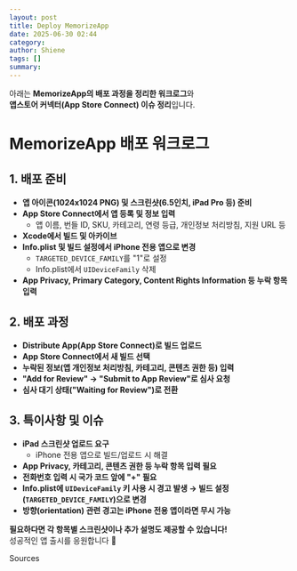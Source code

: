 ```yaml
---
layout: post
title: Deploy MemorizeApp
date: 2025-06-30 02:44
category: 
author: Shiene
tags: []
summary: 
---
```


아래는 **MemorizeApp의 배포 과정을 정리한 워크로그**와  
**앱스토어 커넥터(App Store Connect) 이슈 정리**입니다.

# MemorizeApp 배포 워크로그

## 1. **배포 준비**

- **앱 아이콘(1024x1024 PNG) 및 스크린샷(6.5인치, iPad Pro 등) 준비**
- **App Store Connect에서 앱 등록 및 정보 입력**
  - 앱 이름, 번들 ID, SKU, 카테고리, 연령 등급, 개인정보 처리방침, 지원 URL 등
- **Xcode에서 빌드 및 아카이브**
- **Info.plist 및 빌드 설정에서 iPhone 전용 앱으로 변경**
  - `TARGETED_DEVICE_FAMILY`를 "1"로 설정
  - Info.plist에서 `UIDeviceFamily` 삭제
- **App Privacy, Primary Category, Content Rights Information 등 누락 항목 입력**

## 2. **배포 과정**

- **Distribute App(App Store Connect)로 빌드 업로드**
- **App Store Connect에서 새 빌드 선택**
- **누락된 정보(앱 개인정보 처리방침, 카테고리, 콘텐츠 권한 등) 입력**
- **"Add for Review" → "Submit to App Review"로 심사 요청**
- **심사 대기 상태("Waiting for Review")로 전환**

## 3. **특이사항 및 이슈**

- **iPad 스크린샷 업로드 요구**
  - iPhone 전용 앱으로 빌드/업로드 시 해결
- **App Privacy, 카테고리, 콘텐츠 권한 등 누락 항목 입력 필요**
- **전화번호 입력 시 국가 코드 앞에 "+" 필요**
- **Info.plist에 `UIDeviceFamily` 키 사용 시 경고 발생 → 빌드 설정(`TARGETED_DEVICE_FAMILY`)으로 변경**
- **방향(orientation) 관련 경고는 iPhone 전용 앱이라면 무시 가능**



**필요하다면 각 항목별 스크린샷이나 추가 설명도 제공할 수 있습니다!**  
성공적인 앱 출시를 응원합니다 🚀

Sources
